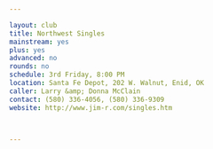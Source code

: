 ```yaml
---

layout: club
title: Northwest Singles
mainstream: yes
plus: yes
advanced: no
rounds: no
schedule: 3rd Friday, 8:00 PM
location: Santa Fe Depot, 202 W. Walnut, Enid, OK
caller: Larry &amp; Donna McClain
contact: (580) 336-4056, (580) 336-9309
website: http://www.jim-r.com/singles.htm



---
```


